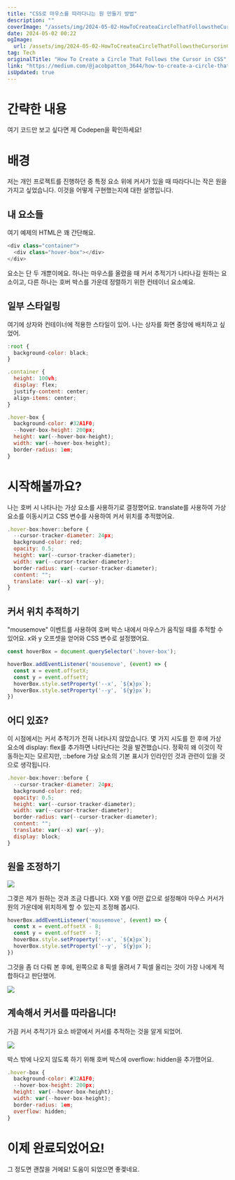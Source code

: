 ```yaml
---
title: "CSS로 마우스를 따라다니는 원 만들기 방법"
description: ""
coverImage: "/assets/img/2024-05-02-HowToCreateaCircleThatFollowstheCursorinCSS_0.png"
date: 2024-05-02 00:22
ogImage: 
  url: /assets/img/2024-05-02-HowToCreateaCircleThatFollowstheCursorinCSS_0.png
tag: Tech
originalTitle: "How To Create a Circle That Follows the Cursor in CSS"
link: "https://medium.com/@jacobpatton_3644/how-to-create-a-circle-that-follows-the-cursor-in-css-fddbc37f449e"
isUpdated: true
---
```





# 간략한 내용

여기 코드만 보고 싶다면 제 Codepen을 확인하세요!

# 배경

저는 개인 프로젝트를 진행하던 중 특정 요소 위에 커서가 있을 때 따라다니는 작은 원을 가지고 싶었습니다. 이것을 어떻게 구현했는지에 대한 설명입니다.

<div class="content-ad"></div>

## 내 요소들

여기 예제의 HTML은 꽤 간단해요.

```js
<div class="container">
  <div class="hover-box"></div>
</div>
```

요소는 단 두 개뿐이에요. 하나는 마우스를 올렸을 때 커서 추적기가 나타나길 원하는 요소이고, 다른 하나는 호버 박스를 가운데 정렬하기 위한 컨테이너 요소예요.

<div class="content-ad"></div>

## 일부 스타일링

여기에 상자와 컨테이너에 적용한 스타일이 있어. 나는 상자를 화면 중앙에 배치하고 싶었어.

```js
:root {
  background-color: black;
}

.container {
  height: 100vh;
  display: flex;
  justify-content: center;
  align-items: center;
}

.hover-box {
  background-color: #32A1F0;
  --hover-box-height: 200px;
  height: var(--hover-box-height);
  width: var(--hover-box-height);
  border-radius: 1em;
}
```

# 시작해볼까요?

<div class="content-ad"></div>

나는 호버 시 나타나는 가상 요소를 사용하기로 결정했어요. translate를 사용하여 가상 요소를 이동시키고 CSS 변수를 사용하여 커서 위치를 추적했어요.

```js
.hover-box:hover::before {
  --cursor-tracker-diameter: 24px;
  background-color: red;
  opacity: 0.5;
  height: var(--cursor-tracker-diameter);
  width: var(--cursor-tracker-diameter);
  border-radius: var(--cursor-tracker-diameter);
  content: "";
  translate: var(--x) var(--y);
}
```

## 커서 위치 추적하기

"mousemove" 이벤트를 사용하여 호버 박스 내에서 마우스가 움직일 때를 추적할 수 있어요. x와 y 오프셋을 얻어와 CSS 변수로 설정했어요.

<div class="content-ad"></div>

```js
const hoverBox = document.querySelector('.hover-box');

hoverBox.addEventListener('mousemove', (event) => {
  const x = event.offsetX;
  const y = event.offsetY;
  hoverBox.style.setProperty('--x', `${x}px`);
  hoverBox.style.setProperty('--y', `${y}px`);
})
```

## 어디 있죠?

이 시점에서는 커서 추적기가 전혀 나타나지 않았습니다. 몇 가지 시도를 한 후에 가상 요소에 display: flex를 추가하면 나타난다는 것을 발견했습니다. 정확히 왜 이것이 작동하는지는 모르지만, ::before 가상 요소의 기본 표시가 인라인인 것과 관련이 있을 것으로 생각됩니다.

```js
.hover-box:hover::before {
  --cursor-tracker-diameter: 24px;
  background-color: red;
  opacity: 0.5;
  height: var(--cursor-tracker-diameter);
  width: var(--cursor-tracker-diameter);
  border-radius: var(--cursor-tracker-diameter);
  content: "";
  translate: var(--x) var(--y);
  display: block;
}
```

<div class="content-ad"></div>

## 원을 조정하기

<img src="/assets/img/2024-05-02-HowToCreateaCircleThatFollowstheCursorinCSS_0.png" />

그겢은 제가 원하는 것과 조금 다릅니다. X와 Y를 어떤 값으로 설정해야 마우스 커서가 원의 가운데에 위치하게 할 수 있는지 조정해 봅시다.

```js
hoverBox.addEventListener('mousemove', (event) => {
  const x = event.offsetX - 8;
  const y = event.offsetY - 7;
  hoverBox.style.setProperty('--x', `${x}px`);
  hoverBox.style.setProperty('--y', `${y}px`);
})
```

<div class="content-ad"></div>

그것을 좀 더 다뤄 본 후에, 왼쪽으로 8 픽셀 올려서 7 픽셀 올리는 것이 가장 나에게 적합하다고 판단했어.

<img src="/assets/img/2024-05-02-HowToCreateaCircleThatFollowstheCursorinCSS_1.png" />

## 계속해서 커서를 따라옵니다!

가끔 커서 추적기가 요소 바깥에서 커서를 추적하는 것을 알게 되었어.

<div class="content-ad"></div>

<img src="/assets/img/2024-05-02-HowToCreateaCircleThatFollowstheCursorinCSS_2.png" />

박스 밖에 나오지 않도록 하기 위해 호버 박스에 overflow: hidden을 추가했어요.

```js
.hover-box {
  background-color: #32A1F0;
  --hover-box-height: 200px;
  height: var(--hover-box-height);
  width: var(--hover-box-height);
  border-radius: 1em;
  overflow: hidden;
}
```

# 이제 완료되었어요!

<div class="content-ad"></div>

그 정도면 괜찮을 거에요! 도움이 되었으면 좋겣네요.